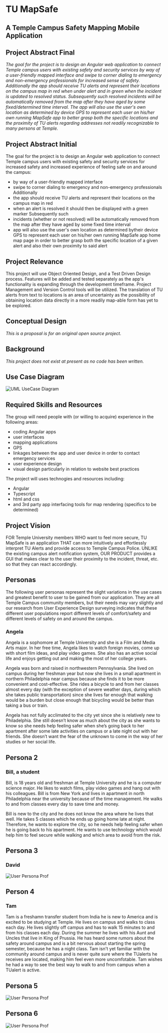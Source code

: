 # TU MapSafe
## A Temple Campus Safety Mapping Mobile Application
## Project Abstract Final
_The goal for the project is to design an Angular web application to connect Temple campus users with existing safety and security services by way of a user-friendly mapped interface and swipe to corner dialing to emergency and non-emergency professionals for increased sense of safety. Additionally the app should receive TU alerts and represent their locations on the campus map in red when under alert and in green when the incident is updated to resolved status. Subsequently such resolved incidents will be automatically removed from the map after they have aged by some fixed/determined time interval. The app will also use the user's own location as determined by device GPS to represent each user on his/her own running MapSafe app to better grasp both the specific locations and the proximity of TU alerts regarding addresses not readily recognizable to many persons at Temple._ 

## Project Abstract Initial
The goal for the project is to design an Angular web application to connect Temple campus users with existing safety and security services for increased safety and increased experience of feeling safe on and around the campus: 
- by way of a user-friendly mapped interface
- swipe to corner dialing to emergency and non-emergency professionals  Additionally 
- the app should receive TU alerts and represent their locations on the campus map in red 
- when an alert is resolved it should then be displayed with a green marker Subsequently such 
- incidents (whether or not resolved) will be automatically removed from the map after they have aged by some fixed time interval
- app will also use the user's own location as determined bytheir device GPS to represent each user on his/her own running MapSafe app home map page in order to better grasp both the specific location of a given alert and also their own proximity to said alert


## Project Relevance
This project will use Object Oriented Design, and a Test Driven Design process. Features will be added and tested separately as the app's functionality is expanding through the development timeframe. Project Management and Version Control tools will be utilized. 
The translation of TU alerts from text to locations is an area of uncertainty as the possibility of obtaining location data directly in a more readily map-able form has yet to be explored. 

## Conceptual Design
_This is a proposal is for an original open source project._

## Background
_This project does not exist at present as no code has been written._

## Use Case Diagram
![UML UseCase Diagram](MapSafe3.PNG)

## Required Skills and Resources
The group will need people with (or willing to acquire) experience in the following areas:
- coding Angular apps
- user interfaces 
- mapping applications
- GPS
- linkages between the app and user device in order to contact emergency services
- user experience design
- visual design particularly in relation to website best practices

The project will uses technogies and resources including:
- Angular
- Typescript
- html and css
- and 3rd party app interfacing tools for map rendering (specifics to be determined)

## Project Vision

FOR Temple University members WHO want to feel more secure, TU MapSafe is an application THAT can more intuitively and effortlessly interpret TU Alerts and provide access to Temple Campus Police.
UNLIKE the existing campus alert notification system, OUR PRODUCT provides a GUI that makes clear to the user their proximity to the incident, threat, etc. so that they can react accordingly. 

## Personas 
The following user personas represent the slight variations in the use cases and greatest benefit to user to be gained from our application. They are all Temple Campus community members, but their needs may vary slightly and our research from User Experience Design surveying indicates that these different user populations report different levels of comfort/safety and different levels of safety on and around the campus. 

### Angela 
Angela is a sophomore at Temple University and she is a Film and Media Arts major. 
In her free time, Angela likes to watch foreign movies, come up with short film ideas, and play video games. 
She also has an active social life and enjoys getting out and making the most of her college years.

Angela was born and raised in northwestern Pennsylvania. 
She lived on campus during her freshman year but now she lives in a small apartment in northern Philadelphia 
near campus because she finds it to be more convenient and cost-effective. 
She rides a bicycle to and from her classes almost every day 
(with the exception of severe weather days, during which she takes public transportation) 
since she lives far enough that walking would be a burden but close enough that bicycling would be better than taking a bus or train. 

Angela has not fully acclimated to the city yet since she is relatively new to Philadelphia. 
She still doesn’t know as much about the city as she wants to know so she needs help feeling safer 
when she’s going back to her apartment after some late activities on campus or a late night out with her friends. 
She doesn’t want the fear of the unknown to come in the way of her studies or her social life.

## Persona 2
### Bill, a student 
Bill, is 18 years old and freshman at Temple University and he is a computer science major. He likes to watch films, play video games and hang out with his colleagues. Bill is from New York and lives in apartment in north Philadelphia near the university because of the time management. He walks to and from classes every day to save time and money. 

Bill is new to the city and he does not know the area where he lives that well. He takes 5 classes which he ends up going home late at night. Therefore, he wants to explore the city, so he needs help feeling safer when he is going back to his apartment. He wants to use technology which would help him to feel secure while walking and which area to avoid from the risk. 

## Persona 3
### David
![User Persona Prof](User_Persona_Prof.png)


## Person 4
### Tam
Tam is a freshamn transfer student from India he is new to America and is excited to be studying at Temple. He lives on campus and walks to class each day. He lives slightly off campus and has to walk 15 minutes to and from his classes each day. During the summer he lives with his Aunt and Uncles that live in King of Prussia. He has heard some rumors about the safety around campus and is a bit nervous about starting the spring semester, because he has a night class. Tam isn't yet familiar with the community around campus and is never quite sure where the TUalerts he receives are located, making him feel even more uncomfotable. Tam wishes he had a way to see the best way to walk to and from campus when a TUalert is active. 

## Persona 5
![User Persona Prof](Hannah.png)


## Persona 6
![User Persona Prof](Eric.png)







